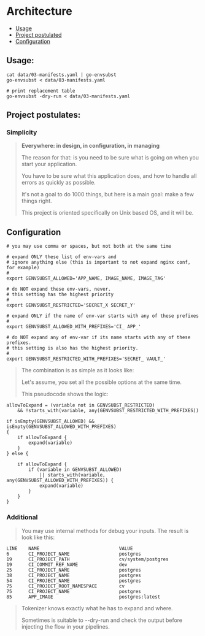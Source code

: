 # Architecture

- [Usage](#usage)
- [Project postulated](#project-postulates)
- [Configuration](#configuration)

## Usage:
```
cat data/03-manifests.yaml | go-envsubst
go-envsubst < data/03-manifests.yaml 

# print replacement table
go-envsubst -dry-run < data/03-manifests.yaml 
```

## Project postulates:

### Simplicity

> **Everywhere: in design, in configuration, in managing**
>
> The reason for that: is you need to be sure what is going on when you start your application.
>
> You have to be sure what this application does, and how to handle all errors as quickly as possible.
>
> It's not a goal to do 1000 things, but here is a main goal: make a few things right.
>
> This project is oriented specifically on Unix based OS, and it will be.

## Configuration

```
# you may use comma or spaces, but not both at the same time

# expand ONLY these list of env-vars and 
# ignore anything else (this is important to not expand nginx conf, for example)
#
export GENVSUBST_ALLOWED='APP_NAME, IMAGE_NAME, IMAGE_TAG'

# do NOT expand these env-vars, never. 
# this setting has the highest priority
#
export GENVSUBST_RESTRICTED='SECRET_X SECRET_Y'

# expand ONLY if the name of env-var starts with any of these prefixes
#
export GENVSUBST_ALLOWED_WITH_PREFIXES='CI_ APP_'

# do NOT expand any of env-var if its name starts with any of these prefixes. 
# this setting is also has the highest priority.
#
export GENVSUBST_RESTRICTED_WITH_PREFIXES='SECRET_ VAULT_'
```

> The combination is as simple as it looks like:
>
> Let's assume, you set all the possible options at the same time.
>
> This pseudocode shows the logic:

```
allowToExpand = (variable not in GENVSUBST_RESTRICTED) 
    && !starts_with(variable, any(GENVSUBST_RESTRICTED_WITH_PREFIXES))
        
if isEmpty(GENVSUBST_ALLOWED) && isEmpty(GENVSUBST_ALLOWED_WITH_PREFIXES) 
{
    if allowToExpand {
        expand(variable)
    }
} else {

    if allowToExpand {
        if (variable in GENVSUBST_ALLOWED) 
            || starts_with(variable, any(GENVSUBST_ALLOWED_WITH_PREFIXES)) {
            expand(variable)
        }
    }    
}
```

### Additional
> You may use internal methods for debug your inputs. The result is look like this:
```
LINE    NAME                             VALUE
6       CI_PROJECT_NAME                  postgres
19      CI_PROJECT_PATH                  cv/system/postgres
19      CI_COMMIT_REF_NAME               dev
25      CI_PROJECT_NAME                  postgres
38      CI_PROJECT_NAME                  postgres
54      CI_PROJECT_NAME                  postgres
75      CI_PROJECT_ROOT_NAMESPACE        cv
75      CI_PROJECT_NAME                  postgres
85      APP_IMAGE                        postgres:latest
```
> Tokenizer knows exactly what he has to expand and where.
> 
> Sometimes is suitable to --dry-run and check the output before injecting the flow in your pipelines.





































